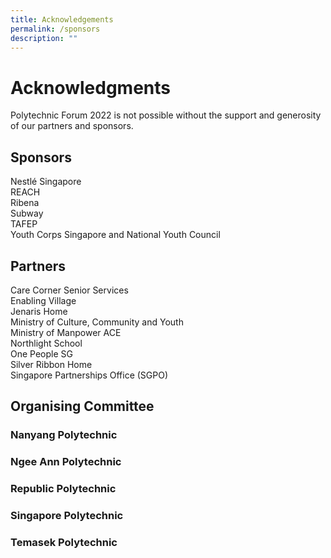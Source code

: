 ```yaml
---
title: Acknowledgements
permalink: /sponsors
description: ""
---
```

# Acknowledgments 

Polytechnic Forum 2022 is not possible without the support and generosity of our partners and sponsors. 

## Sponsors

Nestlé Singapore
<br>
REACH 
<br>
Ribena 
<br>
Subway
<br>
TAFEP
<br>
Youth Corps Singapore and National Youth Council 



## Partners

Care Corner Senior Services
<br>
Enabling Village
<br>
Jenaris Home
<br>
Ministry of Culture, Community and Youth
<br>
Ministry of Manpower ACE
<br>
Northlight School
<br>
One People SG
<br>
Silver Ribbon Home
<br>
Singapore Partnerships Office (SGPO) 

## Organising Committee

### Nanyang Polytechnic 
### Ngee Ann Polytechnic 
### Republic Polytechnic 
### Singapore Polytechnic 
### Temasek Polytechnic 